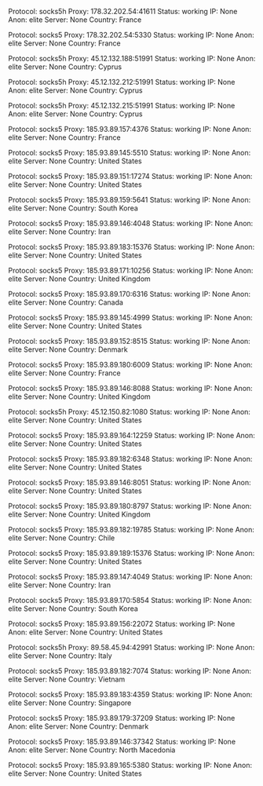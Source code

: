 Protocol: socks5h
Proxy: 178.32.202.54:41611
Status: working
IP: None
Anon: elite
Server: None
Country: France

Protocol: socks5
Proxy: 178.32.202.54:5330
Status: working
IP: None
Anon: elite
Server: None
Country: France

Protocol: socks5h
Proxy: 45.12.132.188:51991
Status: working
IP: None
Anon: elite
Server: None
Country: Cyprus

Protocol: socks5h
Proxy: 45.12.132.212:51991
Status: working
IP: None
Anon: elite
Server: None
Country: Cyprus

Protocol: socks5h
Proxy: 45.12.132.215:51991
Status: working
IP: None
Anon: elite
Server: None
Country: Cyprus

Protocol: socks5
Proxy: 185.93.89.157:4376
Status: working
IP: None
Anon: elite
Server: None
Country: France

Protocol: socks5
Proxy: 185.93.89.145:5510
Status: working
IP: None
Anon: elite
Server: None
Country: United States

Protocol: socks5
Proxy: 185.93.89.151:17274
Status: working
IP: None
Anon: elite
Server: None
Country: United States

Protocol: socks5
Proxy: 185.93.89.159:5641
Status: working
IP: None
Anon: elite
Server: None
Country: South Korea

Protocol: socks5
Proxy: 185.93.89.146:4048
Status: working
IP: None
Anon: elite
Server: None
Country: Iran

Protocol: socks5
Proxy: 185.93.89.183:15376
Status: working
IP: None
Anon: elite
Server: None
Country: United States

Protocol: socks5
Proxy: 185.93.89.171:10256
Status: working
IP: None
Anon: elite
Server: None
Country: United Kingdom

Protocol: socks5
Proxy: 185.93.89.170:6316
Status: working
IP: None
Anon: elite
Server: None
Country: Canada

Protocol: socks5
Proxy: 185.93.89.145:4999
Status: working
IP: None
Anon: elite
Server: None
Country: United States

Protocol: socks5
Proxy: 185.93.89.152:8515
Status: working
IP: None
Anon: elite
Server: None
Country: Denmark

Protocol: socks5
Proxy: 185.93.89.180:6009
Status: working
IP: None
Anon: elite
Server: None
Country: France

Protocol: socks5
Proxy: 185.93.89.146:8088
Status: working
IP: None
Anon: elite
Server: None
Country: United Kingdom

Protocol: socks5h
Proxy: 45.12.150.82:1080
Status: working
IP: None
Anon: elite
Server: None
Country: United States

Protocol: socks5
Proxy: 185.93.89.164:12259
Status: working
IP: None
Anon: elite
Server: None
Country: United States

Protocol: socks5
Proxy: 185.93.89.182:6348
Status: working
IP: None
Anon: elite
Server: None
Country: United States

Protocol: socks5
Proxy: 185.93.89.146:8051
Status: working
IP: None
Anon: elite
Server: None
Country: United States

Protocol: socks5
Proxy: 185.93.89.180:8797
Status: working
IP: None
Anon: elite
Server: None
Country: United Kingdom

Protocol: socks5
Proxy: 185.93.89.182:19785
Status: working
IP: None
Anon: elite
Server: None
Country: Chile

Protocol: socks5
Proxy: 185.93.89.189:15376
Status: working
IP: None
Anon: elite
Server: None
Country: United States

Protocol: socks5
Proxy: 185.93.89.147:4049
Status: working
IP: None
Anon: elite
Server: None
Country: Iran

Protocol: socks5
Proxy: 185.93.89.170:5854
Status: working
IP: None
Anon: elite
Server: None
Country: South Korea

Protocol: socks5
Proxy: 185.93.89.156:22072
Status: working
IP: None
Anon: elite
Server: None
Country: United States

Protocol: socks5h
Proxy: 89.58.45.94:42991
Status: working
IP: None
Anon: elite
Server: None
Country: Italy

Protocol: socks5
Proxy: 185.93.89.182:7074
Status: working
IP: None
Anon: elite
Server: None
Country: Vietnam

Protocol: socks5
Proxy: 185.93.89.183:4359
Status: working
IP: None
Anon: elite
Server: None
Country: Singapore

Protocol: socks5
Proxy: 185.93.89.179:37209
Status: working
IP: None
Anon: elite
Server: None
Country: Denmark

Protocol: socks5
Proxy: 185.93.89.146:37342
Status: working
IP: None
Anon: elite
Server: None
Country: North Macedonia

Protocol: socks5
Proxy: 185.93.89.165:5380
Status: working
IP: None
Anon: elite
Server: None
Country: United States

